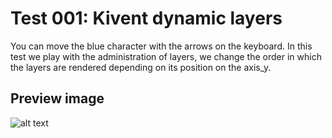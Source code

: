 Test 001: Kivent dynamic layers
===============================
You can move the blue character with the arrows on the keyboard.
In this test we play with the administration of layers,
we change the order in which the layers are rendered
depending on its position on the axis_y.

Preview image
-------------

![alt text](https://github.com/IvanDragogear/Python-tests/blob/master/preview%20images/test001.gif)


